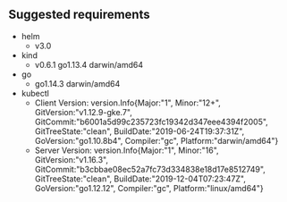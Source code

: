## Suggested requirements
- helm 
    - v3.0
- kind 
    - v0.6.1 go1.13.4 darwin/amd64
- go
    - go1.14.3 darwin/amd64
- kubectl 
  - Client Version: version.Info{Major:"1", Minor:"12+", GitVersion:"v1.12.9-gke.7", GitCommit:"b6001a5d99c235723fc19342d347eee4394f2005", GitTreeState:"clean", BuildDate:"2019-06-24T19:37:31Z", GoVersion:"go1.10.8b4", Compiler:"gc", Platform:"darwin/amd64"}
  - Server Version: version.Info{Major:"1", Minor:"16", GitVersion:"v1.16.3", GitCommit:"b3cbbae08ec52a7fc73d334838e18d17e8512749", GitTreeState:"clean", BuildDate:"2019-12-04T07:23:47Z", GoVersion:"go1.12.12", Compiler:"gc", Platform:"linux/amd64"}